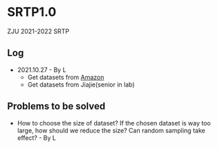 # SRTP1.0
ZJU 2021-2022 SRTP

## Log
* 2021.10.27 - By L
  * Get datasets from [Amazon](https://nijianmo.github.io/amazon/index.html)
  * Get datasets from Jiajie(senior in lab)

## Problems to be solved
* How to choose the size of dataset? If the chosen dataset is way too large, how should we reduce the size? Can random sampling take effect? - By L